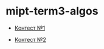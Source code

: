 # mipt-term3-algos

* [Контест №1](https://contest.yandex.ru/contest/19772/enter/)

* [Контест №2](https://contest.yandex.ru/contest/20019/enter/)
